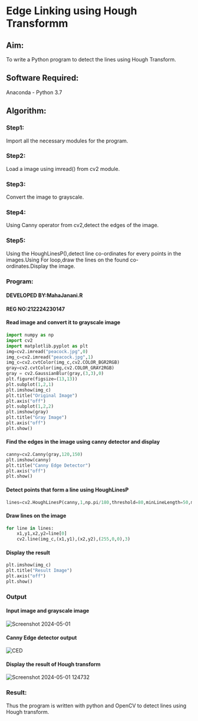 # Edge Linking using Hough Transformm
## Aim:
To write a Python program to detect the lines using Hough Transform.

## Software Required:
Anaconda - Python 3.7

## Algorithm:
### Step1:

Import all the necessary modules for the program.
### Step2:

Load a image using imread() from cv2 module.
### Step3:

Convert the image to grayscale.
### Step4:

Using Canny operator from cv2,detect the edges of the image.
### Step5:

Using the HoughLinesP(),detect line co-ordinates for every points in the images.Using For loop,draw the lines on the found co-ordinates.Display the image.
### Program:

#### DEVELOPED BY:MahaJanani.R
#### REG NO:212224230147

#### Read image and convert it to grayscale image
```python
import numpy as np
import cv2
import matplotlib.pyplot as plt
img=cv2.imread("peacock.jpg",0)
img_c=cv2.imread("peacock.jpg",1)
img_c=cv2.cvtColor(img_c,cv2.COLOR_BGR2RGB)
gray=cv2.cvtColor(img,cv2.COLOR_GRAY2RGB)
gray = cv2.GaussianBlur(gray,(3,3),0)
plt.figure(figsize=(13,13))
plt.subplot(1,2,1)
plt.imshow(img_c)
plt.title("Original Image")
plt.axis("off")
plt.subplot(1,2,2)
plt.imshow(gray)
plt.title("Gray Image")
plt.axis("off")
plt.show()
```
#### Find the edges in the image using canny detector and display
```python
canny=cv2.Canny(gray,120,150)
plt.imshow(canny)
plt.title("Canny Edge Detector")
plt.axis("off")
plt.show()
```
#### Detect points that form a line using HoughLinesP
```python
lines=cv2.HoughLinesP(canny,1,np.pi/180,threshold=80,minLineLength=50,maxLineGap=250)
```
#### Draw lines on the image
```python
for line in lines:
    x1,y1,x2,y2=line[0]
    cv2.line(img_c,(x1,y1),(x2,y2),(255,0,0),3)
```
#### Display the result
```python
plt.imshow(img_c)
plt.title("Result Image")
plt.axis("off")
plt.show()
```
### Output

#### Input image and grayscale image

![Screenshot 2024-05-01 ](https://github.com/JananiSoundararajan/Edge-Linking-using-Hough-Transformm/assets/119477549/2230a24b-734b-4945-ad16-a3a914c4ced7)

#### Canny Edge detector output

![CED](https://github.com/JananiSoundararajan/Edge-Linking-using-Hough-Transformm/assets/119477549/123e9607-44be-4046-9b2e-9ec9fa56f66e)

#### Display the result of Hough transform

![Screenshot 2024-05-01 124732](https://github.com/JananiSoundararajan/Edge-Linking-using-Hough-Transformm/assets/119477549/a287e339-4f8e-4dc6-b89d-c4f28099e23b)

### Result:
Thus the program is written with python and OpenCV to detect lines using Hough transform.
